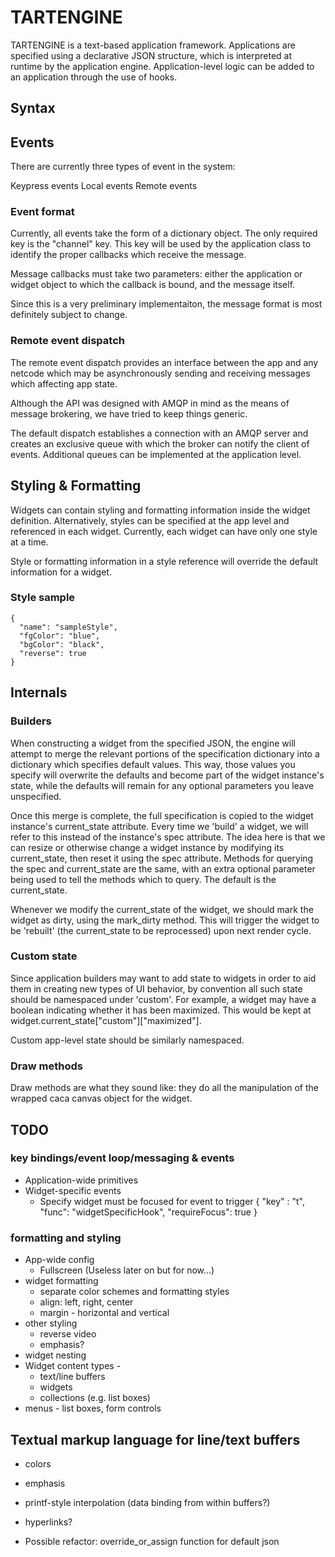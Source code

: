 # TARTENGINE

TARTENGINE is a text-based application framework. Applications are specified using a declarative JSON structure, which is interpreted at runtime by the application engine. Application-level logic can be added to an application through the use of hooks.

## Syntax

## Events

There are currently three types of event in the system:

 Keypress events
 Local events
 Remote events

### Event format

Currently, all events take the form of a dictionary object. The only required key is the "channel" key. This key will be used by the application class to identify the proper callbacks which receive the message.

Message callbacks must take two parameters: either the application or widget object to which the callback is bound, and the message itself.

Since this is a very preliminary implementaiton, the message format is most definitely subject to change.

### Remote event dispatch

The remote event dispatch provides an interface between the app and any netcode which may be asynchronously sending and receiving messages which affecting app state.

Although the API was designed with AMQP in mind as the means of message brokering, we have tried to keep things generic.

The default dispatch establishes a connection with an AMQP server and creates an exclusive queue with which the broker can notify the client of events. Additional queues can be implemented at the application level.

## Styling & Formatting

Widgets can contain styling and formatting information inside the widget definition. Alternatively, styles can be specified at the app level and referenced in each widget. Currently, each widget can have only one style at a time.

Style or formatting information in a style reference will override the default information for a widget.

### Style sample
    {
      "name": "sampleStyle",
      "fgColor": "blue",
      "bgColor": "black",
      "reverse": true
    }

## Internals

### Builders

When constructing a widget from the specified JSON, the engine will attempt to merge the relevant portions of the specification dictionary into a dictionary which specifies default values. This way, those values you specify will overwrite the defaults and become part of the widget instance's state, while the defaults will remain for any optional parameters you leave unspecified.

Once this merge is complete, the full specification is copied to the widget instance's current_state attribute. Every time we 'build' a widget, we will refer to this instead of the instance's spec attribute. The idea here is that we can resize or otherwise change a widget instance by modifying its current_state, then reset it using the spec attribute. Methods for querying the spec and current_state are the same, with an extra optional parameter being used to tell the methods which to query. The default is the current_state.

Whenever we modify the current_state of the widget, we should mark the widget as dirty, using the mark_dirty method. This will trigger the widget to be 'rebuilt' (the current_state to be reprocessed) upon next render cycle.

### Custom state

Since application builders may want to add state to widgets in order to aid them in creating new types of UI behavior, by convention all such state should be namespaced under 'custom'. For example, a widget may have a boolean indicating whether it has been maximized. This would be kept at widget.current_state["custom"]["maximized"].

Custom app-level state should be similarly namespaced.

### Draw methods

Draw methods are what they sound like: they do all the manipulation of the wrapped caca canvas object for the widget.

## TODO

### key bindings/event loop/messaging & events
- Application-wide primitives
- Widget-specific events
  - Specify widget must be focused for event to trigger
    {
      "key" : "t",
      "func": "widgetSpecificHook",
      "requireFocus": true
    }

### formatting and styling
- App-wide config
    - Fullscreen (Useless later on but for now...)
- widget formatting
  - separate color schemes and formatting styles
  - align: left, right, center
  - margin - horizontal and vertical
- other styling
  - reverse video
  - emphasis?
- widget nesting
- Widget content types -
  - text/line buffers
  - widgets
  - collections (e.g. list boxes)
- menus - list boxes, form controls

## Textual markup language for line/text buffers
- colors
- emphasis
- printf-style interpolation (data binding from within buffers?)
- hyperlinks?

- Possible refactor: override_or_assign function for default json
